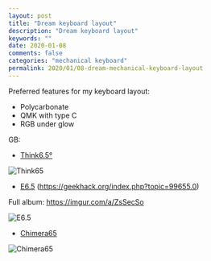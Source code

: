 ```yaml
---
layout: post
title: "Dream keyboard layout"
description: "Dream keyboard layout"
keywords: ""
date: 2020-01-08
comments: false
categories: "mechanical keyboard"
permalink: 2020/01/08-dream-mechanical-keyboard-layout
---
```


Preferred features for my keyboard layout:

* Polycarbonate
* QMK with type C
* RGB under glow

GB:

* [Think6.5°](https://geekhack.org/index.php?topic=100166.0)

![Think65]

* [E6.5] (https://geekhack.org/index.php?topic=99655.0)

Full album: https://imgur.com/a/ZsSecSo

![E6.5]

* [Chimera65](https://geekhack.org/index.php?topic=103528.0)

![Chimera65]

[Think65]: https://instagram.fhan3-2.fna.fbcdn.net/v/t51.2885-15/e35/56436557_130423808047555_7983080405962905569_n.jpg?_nc_ht=instagram.fhan3-2.fna.fbcdn.net&_nc_cat=107&_nc_ohc=39L1OLL8uwEAX-DIqRT&oh=1fa517d14e90c9d11044e1043ce34f4a&oe=5E9B804C
[E6.5]: https://i.imgur.com/ALzNll3.jpg
[Chimera65]: https://instagram.fhan3-2.fna.fbcdn.net/v/t51.2885-15/e35/s1080x1080/71029383_2782329891797791_4853721067203993920_n.jpg?_nc_ht=instagram.fhan3-2.fna.fbcdn.net&_nc_cat=107&_nc_ohc=qHFU-baaur4AX-qZMMl&oh=923405abd8c62fb9a1add06e5efa39e9&oe=5EAA3363
